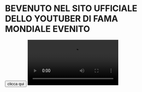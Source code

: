 # BEVENUTO NEL SITO UFFICIALE DELLO YOUTUBER DI FAMA MONDIALE EVENITO
<input type="button" value="clicca qui" onclick="alert('sus')"/>
<audio autoplay>
<source src="Take on Me Flute Earrape.mp3">
</audio>
<video src="videoplayback.mp4"> 
</video>
